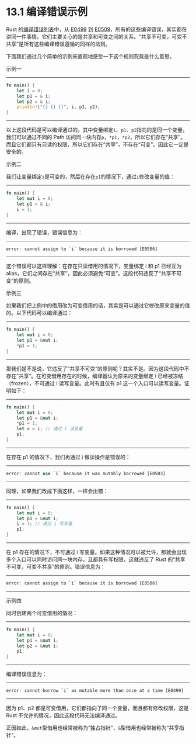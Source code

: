 # 13.1 编译错误示例

Rust 的[编译错误列表](https://doc.rust-lang.org/error_codes/error-index.html)中，从 [E0499](https://doc.rust-lang.org/error_codes/E0499.html) 到 [E0509](https://doc.rust-lang.org/error_codes/E0509.html)，所有的这些编译错误，其实都在讲同一件事情。它们主要关心的是共享和可变之间的关系。“共享不可变，可变不共享”是所有这些编译错误遵循的同样的法则。

下面我们通过几个简单的示例来直观地感受一下这个规则究竟是什么意思。

示例一

---

```rust
fn main() {
    let i = 0;
    let p1 = & i;
    let p2 = & i;
    println!("{} {} {}", i, p1, p2);
}
```

---

以上这段代码是可以编译通过的。其中变量绑定`i`、`p1`、`p2`指向的是同一个变量，我们可以通过不同的 Path 访问同一块内存`p`，`*p1`，`*p2`，所以它们存在“共享”。而且它们都只有只读的权限，所以它们存在“共享”，不存在“可变”。因此它一定是安全的。

示例二

我们让变量绑定`i`是可变的，然后在存在`p1`的情况下，通过`i`修改变量的值：

---

```rust
fn main() {
    let mut i = 0;
    let p1 = & i;
    i = 1;
}
```

---

编译，出现了错误，错误信息为：

---

```rust
error: cannot assign to `i` because it is borrowed [E0506]
```

---

这个错误可以这样理解：在存在只读借用的情况下，变量绑定 i 和 p1 已经互为 alias，它们之间存在“共享”，因此必须避免“可变”。这段代码违反了“共享不可变”的原则。

示例三

如果我们把上例中的借用改为可变借用的话，其实是可以通过它修改原来变量的值的。以下代码可以编译通过：

---

```rust
fn main() {
    let mut i = 0;
    let p1 = &mut i;
    *p1 = 1;
}
```

---

那我们是不是说，它违反了“共享不可变”的原则呢？其实不是。因为这段代码中不存在“共享”。在可变借用存在的时候，编译器认为原来的变量绑定 i 已经被冻结（frozen），不可通过 i 读写变量。此时有且仅有 p1 这一个入口可以读写变量。证明如下：

---

```rust
fn main() {
    let mut i = 0;
    let p1 = &mut i;
    *p1 = 1;
    let x = i; // 通过 i 读变量
    p1;
}
```

---

在存在 p1 的情况下，我们再通过 i 做读操作是错误的：

---

```rust
error: cannot use `i` because it was mutably borrowed [E0503]
```

---

同理，如果我们改成下面这样，一样会出错：

---

```rust
fn main() {
    let mut i = 0;
    let p1 = &mut i;
    i = 1; // 通过 i 写变量
    p1;
}
```

---

在 p1 存在的情况下，不可通过 i 写变量。如果这种情况可以被允许，那就会出现多个入口可以同时访问同一块内存，且都具有写权限，这就违反了 Rust 的“共享不可变，可变不共享”的原则。错误信息为：

---

```rust
error: cannot assign to `i` because it is borrowed [E0506]
```

---

示例四

同时创建两个可变借用的情况：

---

```rust
fn main() {
    let mut i = 0;
    let p1 = &mut i;
    let p2 = &mut i;
    p1;
}
```

---

编译错误信息为：

---

```rust
error: cannot borrow `i` as mutable more than once at a time [E0499]
```

---

因为 p1、p2 都是可变借用，它们都指向了同一个变量，而且都有修改权限，这是 Rust 不允许的情况，因此这段代码无法编译通过。

正因如此，`&mut`型借用也经常被称为“独占指针”，`&`型借用也经常被称为“共享指针”。
